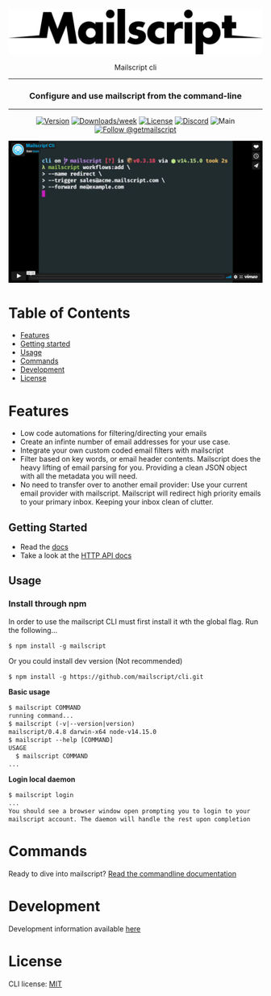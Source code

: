<p align="center">
  <img src="docs/media/Mailscript_Black.png">
</p>
<p align="center">
Mailscript cli
<hr/>
</p>
<div align="center">


### Configure and use mailscript from the command-line

<hr/>

[![Version](https://img.shields.io/npm/v/mailscript.svg)](https://npmjs.org/package/mailscript)
[![Downloads/week](https://img.shields.io/npm/dw/mailscript.svg)](https://npmjs.org/package/mailscript)
[![License](https://img.shields.io/npm/l/mailscript.svg)](https://github.com/mailscript/mailscript/blob/master/package.json)
[![Discord](https://img.shields.io/discord/475789330380488707?color=blueviolet&label=discord&style=flat-square)](https://discord.gg/US24HAVYq2)
![Main](https://github.com/mailscript/cli/workflows/Main/badge.svg)
<a href="https://twitter.com/intent/follow?screen_name=getmailscript">
  <img src="https://img.shields.io/twitter/follow/getmailscript.svg?label=Follow%20@getmailscript" alt="Follow @getmailscript" />
</a>

</div>

<p align="center">
  <a href="https://vimeo.com/489472356">
    <img src="docs/media/ms_1.png">
  </a>
<p>

# Table of Contents
<!-- toc -->
* [Features](#features)
* [Getting started](#getting-started)
* [Usage](#usage)
* [Commands](#commands)
* [Development](#development)
* [License](#license)

# Features
* Low code automations for filtering/directing your emails
* Create an infinte number of email addresses for your use case.
* Integrate your own custom coded email filters with mailscript
* Filter based on key words, or email header contents. Mailscript does the heavy lifting of email parsing for you. Providing a clean JSON object with all the metadata you will need.
* No need to transfer over to another email provider: Use your current email provider with mailscript. Mailscript will redirect high priority emails to your primary inbox. Keeping your inbox clean of clutter.

## Getting Started
* Read the [docs](https://docs.mailscript.com/)
* Take a look at the [HTTP API docs](https://api.mailscript.com/)

<!-- tocstop -->
## Usage
<!-- usage -->
### Install through npm
In order to use the mailscript CLI must first install it wth the global flag. Run the following...
```sh-session
$ npm install -g mailscript
```
Or you could install dev version (Not recommended)
```sh-session
$ npm install -g https://github.com/mailscript/cli.git
```
**Basic usage**
```
$ mailscript COMMAND
running command...
$ mailscript (-v|--version|version)
mailscript/0.4.8 darwin-x64 node-v14.15.0
$ mailscript --help [COMMAND]
USAGE
  $ mailscript COMMAND
...
```
**Login local daemon**
```sh-session
$ mailscript login
... 
You should see a browser window open prompting you to login to your mailscript account. The daemon will handle the rest upon completion
```
<!-- usagestop -->
# Commands
Ready to dive into mailscript? [Read the commandline documentation](https://github.com/mailscript/cli/tree/main/docs)
<!-- commands -->
<!-- commandsstop -->

# Development

Development information available [here](docs/develop.md) 

# License
CLI license: [MIT](https://github.com/mailscript/cli/blob/main/LICENSE)
